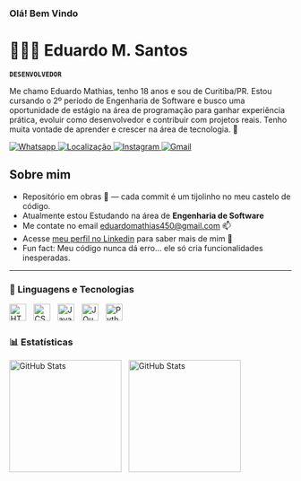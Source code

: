 ### Olá! Bem Vindo

# 👨🏽‍💻 Eduardo M. Santos

**`DESENVOLVEDOR`**

Me chamo Eduardo Mathias, tenho 18 anos e sou de Curitiba/PR.
Estou cursando o 2º período de Engenharia de Software e busco uma oportunidade de estágio na área de programação para ganhar experiência prática, evoluir como desenvolvedor e contribuir com projetos reais.
Tenho muita vontade de aprender e crescer na área de tecnologia. 🚀

<p align="left">
    <a href="https://api.whatsapp.com/send/?phone=5541991498368&text&type=phone_number&app_absent=0">
        <img 
            alt="Whatsapp" 
            title="Entre em Contato!" 
            src="https://img.shields.io/badge/WhatsApp-25D366?style=for-the-badge&logo=whatsapp&logoColor=white"
        />
    </a>
    <a href="https://www.google.com/maps/place/curitiba+parana/data=!4m2!3m1!1s0x94dce35351cdb3dd:0x6d2f6ba5bacbe809?sa=X&ved=1t:155783&ictx=111">
        <img 
            alt="Localização" 
            title="Curitiba"
            src="https://custom-icon-badges.demolab.com/badge/CUritiba-PR-black?style=for-the-badge&logo=location&logoColor=red"
        />
    </a> 
    <a href="https://www.instagram.com/eduu.zxs/">
        <img 
            alt="Instagram" 
            title="Instagram" 
            src="https://img.shields.io/badge/Instagram-E4405F?style=for-the-badge&logo=instagram&logoColor=white"
        />
    </a>
    <a href="mailto:eduardomathias450@gmail.com?subject=Assunto do email&cc=copia@provedor.com.br&bcc=copiaoculta@provedor.com.br&body=Conteúdo do email que será preenchido automaticamente">
        <img 
            alt="Gmail" 
            title="eduardomathias450@gmail.com" 
            src="https://img.shields.io/badge/Gmail-D14836?style=for-the-badge&logo=gmail&logoColor=white"
        />
    </a>
</p>


## Sobre mim

- Repositório em obras 🚧 — cada commit é um tijolinho no meu castelo de código.
- Atualmente estou Estudando na área de **Engenharia de Software**
- Me contate no email eduardomathias450@gmail.com 📫
- Acesse [meu perfil no Linkedin]((https://www.linkedin.com/in/eduardo-mathias-070288379/)) para saber mais de mim 📄
- Fun fact: Meu código nunca dá erro… ele só cria funcionalidades inesperadas.

---

### 🤖 Linguagens e Tecnologias

<img 
    align="left" 
    alt="HTML"
    title="HTML" 
    width="30px" 
    style="padding-right: 10px;" 
    src="https://cdn.jsdelivr.net/gh/devicons/devicon@latest/icons/html5/html5-original.svg" 
/>
<img 
    align="left" 
    alt="CSS" 
    title="CSS"
    width="30px" 
    style="padding-right: 10px;" 
    src="https://cdn.jsdelivr.net/gh/devicons/devicon@latest/icons/css3/css3-original.svg" 
/>
<img 
    align="left" 
    alt="JavaScript" 
    title="JavaScript"
    width="30px" 
    style="padding-right: 10px;" 
    src="https://cdn.jsdelivr.net/gh/devicons/devicon@latest/icons/javascript/javascript-original.svg" 
/>
<img 
    align="left" 
    alt="JQuery" 
    title="JQuery"
    width="30px" 
    style="padding-right: 10px;" 
    src="https://cdn.jsdelivr.net/gh/devicons/devicon@latest/icons/jquery/jquery-original.svg" 
/>
<img 
    align="left" 
    alt="Python" 
    title="Python"
    width="30px" 
    style="padding-right: 10px;" 
    src="https://cdn.jsdelivr.net/gh/devicons/devicon@latest/icons/python/python-original.svg" 
/>

<br/>
<br/>

### 📊 Estatísticas

<p>
  <img 
    align="left" 
    alt="GitHub Stats" 
    height="200" 
    style="padding-right: 10px;" 
    src="https://github-readme-stats.vercel.app/api?username=EduardoMathiasDEV&show_icons=true&theme=tokyonight&include_all_commits=true&locale=pt-br" 
  />

<img 
      align="left" 
      alt="GitHub Stats" 
      height="200" 
      src="https://github-readme-stats.vercel.app/api/top-langs/?username=EduardoMathiasDEV&theme=tokyonight&layout=compact&custom_title=Tecnologias&langs_count=9" 
  />

</p>

